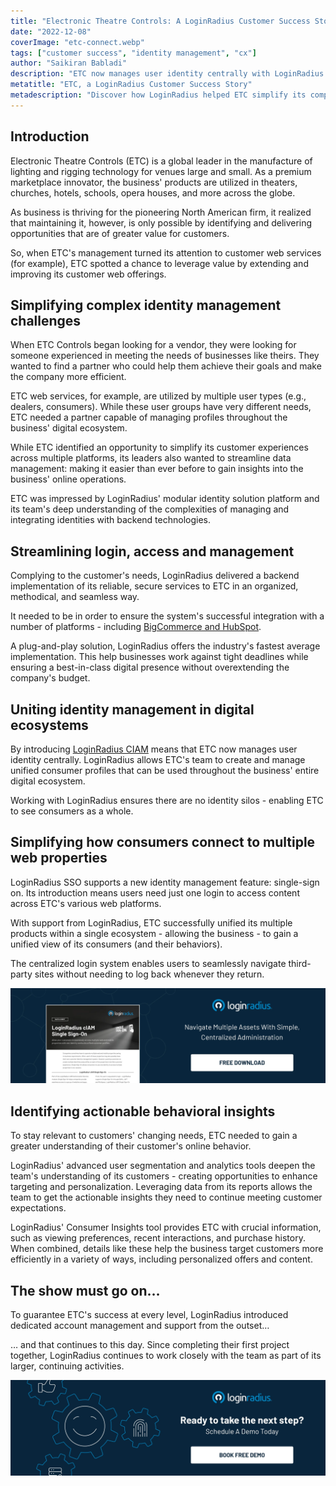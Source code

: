```yaml
---
title: "Electronic Theatre Controls: A LoginRadius Customer Success Story"
date: "2022-12-08"
coverImage: "etc-connect.webp"
tags: ["customer success", "identity management", "cx"]
author: "Saikiran Babladi"
description: "ETC now manages user identity centrally with LoginRadius CIAM. This allows the team to create and manage unified consumer profiles that can be used throughout the business’ entire digital ecosystem." 
metatitle: "ETC, a LoginRadius Customer Success Story"
metadescription: "Discover how LoginRadius helped ETC simplify its complex identity management challenges. Read the customer success story."
---
```


## Introduction 

Electronic Theatre Controls (ETC) is a global leader in the manufacture of lighting and rigging technology for venues large and small. As a premium marketplace innovator, the business' products are utilized in theaters, churches, hotels, schools, opera houses, and more across the globe.

As business is thriving for the pioneering North American firm, it realized that maintaining it, however, is only possible by identifying and delivering opportunities that are of greater value for customers. 

So, when ETC's management turned its attention to customer web services (for example), ETC spotted a chance to leverage value by extending and improving its customer web offerings.


## Simplifying complex identity management challenges

When ETC Controls began looking for a vendor, they were looking for someone experienced in meeting the needs of businesses like theirs. They wanted to find a partner who could help them achieve their goals and make the company more efficient.

ETC web services, for example, are utilized by multiple user types (e.g., dealers, consumers). While these user groups have very different needs, ETC needed a partner capable of managing profiles throughout the business' digital ecosystem.

While ETC identified an opportunity to simplify its customer experiences across multiple platforms, its leaders also wanted to streamline data management: making it easier than ever before to gain insights into the business' online operations.

ETC was impressed by LoginRadius' modular identity solution platform and its team's deep understanding of the complexities of managing and integrating identities with backend technologies.


## Streamlining login, access and management

Complying to the customer's needs, LoginRadius delivered a backend implementation of its reliable, secure services to ETC in an organized, methodical, and seamless way.

It needed to be in order to ensure the system's successful integration with a number of platforms - including [BigCommerce and HubSpot](https://www.loginradius.com/cloud-integrations/).

A plug-and-play solution, LoginRadius offers the industry's fastest average implementation. This help businesses work against tight deadlines while ensuring a best-in-class digital presence without overextending the company's budget.


## Uniting identity management in digital ecosystems

By introducing [LoginRadius CIAM](https://www.loginradius.com/) means that ETC now manages user identity centrally. LoginRadius allows ETC's team to create and manage unified consumer profiles that can be used throughout the business' entire digital ecosystem.

Working with LoginRadius ensures there are no identity silos - enabling ETC to see consumers as a whole.


## Simplifying how consumers connect to multiple web properties

LoginRadius SSO supports a new identity management feature: single-sign on. Its introduction means users need just one login to access content across ETC's various web platforms.

With support from LoginRadius, ETC successfully unified its multiple products within a single ecosystem - allowing the business - to gain a unified view of its consumers (and their behaviors).

The centralized login system enables users to seamlessly navigate third-party sites without needing to log back whenever they return.


[![DS-SSO](DS-SSO.webp)](https://www.loginradius.com/resource/loginradius-single-sign-on/)


## Identifying actionable behavioral insights

To stay relevant to customers' changing needs, ETC needed to gain a greater understanding of their customer's online behavior.

LoginRadius' advanced user segmentation and analytics tools deepen the team's understanding of its customers - creating opportunities to enhance targeting and personalization. Leveraging data from its reports allows the team to get the actionable insights they need to continue meeting customer expectations.

LoginRadius' Consumer Insights tool provides ETC with crucial information, such as viewing preferences, recent interactions, and purchase history. When combined, details like these help the business target customers more efficiently in a variety of ways, including personalized offers and content.


## The show must go on…

To guarantee ETC's success at every level, LoginRadius introduced dedicated account management and support from the outset…

… and that continues to this day. Since completing their first project together, LoginRadius continues to work closely with the team as part of its larger, continuing activities.
 


[![book-a-demo-loginradius](../../assets/book-a-demo-loginradius.webp)](https://www.loginradius.com/contact-us?utm_source=blog&utm_medium=web&utm_campaign=etc-loginradius-customer-success-story)